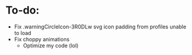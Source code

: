 # To-do:

- Fix .warningCircleIcon-3R0DLw svg icon padding from profiles unable to load
- Fix choppy animations
    - Optimize my code (lol)

